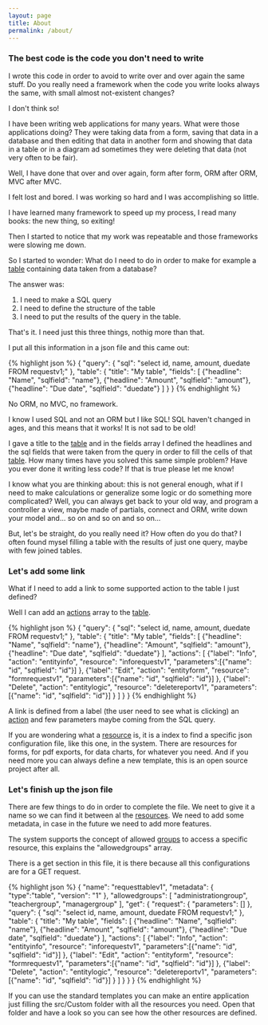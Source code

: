 ```yaml
---
layout: page
title: About
permalink: /about/
---
```


### The best code is the code you don't need to write

I wrote this code in order to avoid to write over and over again the same stuff.
Do you really need a framework when the code you write looks always the same, with small almost not-existent changes?

I don't think so!

I have been writing web applications for many years. What were those applications doing? They were taking data from a form, 
saving that data in a database and then editing that data in another form and showing that data in a table or in a diagram ad 
sometimes they were deleting that data (not very often to be fair).

Well, I have done that over and over again, form after form, ORM after ORM, MVC after MVC.

I felt lost and bored. I was working so hard and I was accomplishing so little.

I have learned many framework to speed up my process, I read many books: the new thing, so exiting!

Then I started to notice that my work was repeatable and those frameworks were slowing me down.

So I started to wonder: What do I need to do in order to make for example a <a href="{{site.baseurl}}/docs/table-page">table</a> containing data taken from a database?

The answer was: 

1. I need to make a SQL query
2. I need to define the structure of the table 
3. I need to put the results of the query in the table. 

That's it. I need just this three things, nothig more than that.

I put all this information in a json file and this came out:

{% highlight json %}
{
  "query": {
    "sql": "select id, name, amount, duedate FROM requestv1;"
  },
  "table": {
    "title": "My table",
    "fields": [
      {"headline": "Name", "sqlfield": "name"},
      {"headline": "Amount", "sqlfield": "amount"},
      {"headline": "Due date", "sqlfield": "duedate"}
    ]
  }
}
{% endhighlight %}

No ORM, no MVC, no framework.

I know I used SQL and not an ORM but I like SQL! SQL haven't changed in ages, and this means that it works!
It is not sad to be old!

I gave a title to the <a href="{{site.baseurl}}/docs/table-page">table</a> and in the fields array I defined the headlines and the sql fields that were taken from the query in order to fill the cells of that <a href="{{site.baseurl}}/docs/table-page">table</a>.
How many times have you solved this same simple problem?
Have you ever done it writing less code?
If that is true please let me know!

I know what you are thinking about: this is not general enough, what if I need to make calculations or generalize some logic or do something more complicated?
Well, you can always get back to your old way, and program a controller a view, maybe made of partials, connect and ORM, write down your model and... so on and so on and so on...

But, let's be straight, do you really need it? How often do you do that?
I often found mysel filling a table with the results of just one query, maybe with few joined tables.

### Let's add some link

What if I need to add a link to some supported action to the table I just defined?

Well I can add an <a href="{{site.baseurl}}/docs/actions">actions</a> array to the <a href="{{site.baseurl}}/docs/table-page">table</a>.

{% highlight json %}
{
  "query": {
    "sql": "select id, name, amount, duedate FROM requestv1;"
  },
  "table": {
    "title": "My table",
    "fields": [
      {"headline": "Name", "sqlfield": "name"},
      {"headline": "Amount", "sqlfield": "amount"},
      {"headline": "Due date", "sqlfield": "duedate"}
    ],
    "actions": [
      {"label": "Info", "action": "entityinfo", "resource": "inforequestv1", "parameters":[{"name": "id", "sqlfield": "id"}] },
      {"label": "Edit", "action": "entityform", "resource": "formrequestv1", "parameters":[{"name": "id", "sqlfield": "id"}] },
      {"label": "Delete", "action": "entitylogic", "resource": "deletereportv1", "parameters":[{"name": "id", "sqlfield": "id"}] }
    ]
  }
}
{% endhighlight %}

A link is defined from a label (the user need to see what is clicking) an <a href="{{site.baseurl}}/docs/actions">action</a> and few parameters maybe coming from the SQL query.

If you are wondering what a <a href="{{site.baseurl}}/docs/resource">resource</a> is, it is a index to find a specific json configuration file, like this one, in the system.
There are resources for forms, for pdf exports, for data charts, for whatever you need.
And if you need more you can always define a new template, this is an open source project after all.

### Let's finish up the json file

There are few things to do in order to complete the file.
We neet to give it a name so we can find it between al the <a href="{{site.baseurl}}/docs/resource">resources</a>.
We need to add some metadata, in case in the future we need to add more features.

The system supports the concept of allowed <a href="{{site.baseurl}}/docs/group">groups</a> to access a specific resource, this explains the "allowedgroups" array.

There is a get section in this file, it is there because all this configurations are for a GET request.

{% highlight json %}
{
  "name": "requesttablev1",
  "metadata": { "type":"table", "version": "1" },
  "allowedgroups": [ "administrationgroup", "teachergroup", "managergroup" ],
  "get": {
    "request": {
      "parameters": []
    },
    "query": {
      "sql": "select id, name, amount, duedate FROM requestv1;"
    },
    "table": {
      "title": "My table",
      "fields": [
        {"headline": "Name", "sqlfield": "name"},
        {"headline": "Amount", "sqlfield": "amount"},
        {"headline": "Due date", "sqlfield": "duedate"}
      ],
      "actions": [
        {"label": "Info", "action": "entityinfo", "resource": "inforequestv1", "parameters":[{"name": "id", "sqlfield": "id"}] },
        {"label": "Edit", "action": "entityform", "resource": "formrequestv1", "parameters":[{"name": "id", "sqlfield": "id"}] },
        {"label": "Delete", "action": "entitylogic", "resource": "deletereportv1", "parameters":[{"name": "id", "sqlfield": "id"}] }
      ]
    }
  }
}
{% endhighlight %}

If you can use the standard templates you can make an entire application just filling the src/Custom folder with all the resources you need. Open that folder and have a look so you can see how the other resources are defined.
